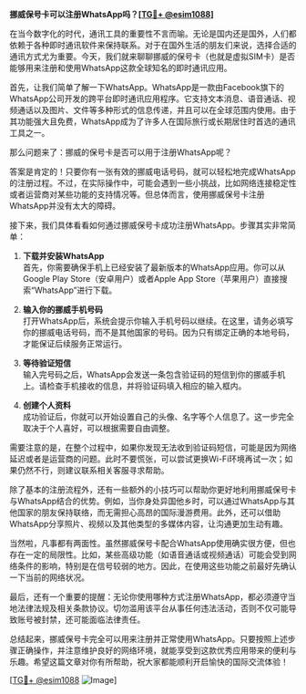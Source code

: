 **挪威保号卡可以注册WhatsApp吗？[[TG💪+ @esim1088](https://t.me/s/esim1088)]**

在当今数字化的时代，通讯工具的重要性不言而喻。无论是国内还是国外，人们都依赖于各种即时通讯软件来保持联系。对于在国外生活的朋友们来说，选择合适的通讯方式尤为重要。今天，我们就来聊聊挪威的保号卡（也就是虚拟SIM卡）是否能够用来注册和使用WhatsApp这款全球知名的即时通讯应用。

首先，让我们简单了解一下WhatsApp。WhatsApp是一款由Facebook旗下的WhatsApp公司开发的跨平台即时通讯应用程序。它支持文本消息、语音通话、视频通话以及图片、文件等多种形式的信息传递，并且可以在全球范围内使用。由于其功能强大且免费，WhatsApp成为了许多人在国际旅行或长期居住时首选的通讯工具之一。

那么问题来了：挪威的保号卡是否可以用于注册WhatsApp呢？

答案是肯定的！只要你有一张有效的挪威电话号码，就可以轻松地完成WhatsApp的注册过程。不过，在实际操作中，可能会遇到一些小挑战，比如网络连接稳定性或者运营商对某些功能的支持情况等。但总体而言，使用挪威保号卡注册WhatsApp并没有太大的障碍。

接下来，我们具体看看如何通过挪威保号卡成功注册WhatsApp。步骤其实非常简单：

1. **下载并安装WhatsApp**  
   首先，你需要确保手机上已经安装了最新版本的WhatsApp应用。你可以从Google Play Store（安卓用户）或者Apple App Store（苹果用户）直接搜索“WhatsApp”进行下载。

2. **输入你的挪威手机号码**  
   打开WhatsApp后，系统会提示你输入手机号码以继续。在这里，请务必填写你的挪威电话号码，而不是其他国家的号码。因为只有绑定正确的本地号码，才能保证后续服务正常运行。

3. **等待验证短信**  
   输入完号码之后，WhatsApp会发送一条包含验证码的短信到你的挪威手机上。请检查手机接收的信息，并将验证码填入相应的输入框内。

4. **创建个人资料**  
   成功验证后，你就可以开始设置自己的头像、名字等个人信息了。这一步完全取决于个人喜好，可以根据需要自由调整。

需要注意的是，在整个过程中，如果你发现无法收到验证码短信，可能是因为网络延迟或者是运营商的问题。此时不要慌张，可以尝试更换Wi-Fi环境再试一次；如果仍然不行，则建议联系相关客服寻求帮助。

除了基本的注册流程外，还有一些额外的小技巧可以帮助你更好地利用挪威保号卡与WhatsApp结合的优势。例如，当你身处异国他乡时，可以通过WhatsApp与其他国家的朋友保持联络，而无需担心高昂的国际漫游费用。此外，还可以借助WhatsApp分享照片、视频以及其他类型的多媒体内容，让沟通更加生动有趣。

当然啦，凡事都有两面性。虽然挪威保号卡配合WhatsApp使用确实很方便，但也存在一定的局限性。比如，某些高级功能（如语音通话或视频通话）可能会受到网络条件的影响，特别是在信号较弱的地方。因此，在使用这些功能之前最好先确认一下当前的网络状况。

最后，还有一个重要的提醒：无论你使用哪种方式注册WhatsApp，都必须遵守当地法律法规及相关条款协议。切勿滥用该平台从事任何违法活动，否则不仅可能导致账号被封禁，还可能面临法律责任。

总结起来，挪威保号卡完全可以用来注册并正常使用WhatsApp。只要按照上述步骤正确操作，并注意维护良好的网络环境，就能享受到这款优秀应用带来的便利与乐趣。希望这篇文章对你有所帮助，祝大家都能顺利开启愉快的国际交流体验！

[[TG💪+ @esim1088](https://t.me/s/esim1088) ![Image](https://i.postimg.cc/4NQfJmqS/Snipaste-2025-05-13-00-14-12.png)]